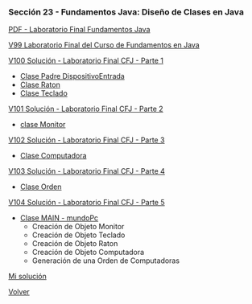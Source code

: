 ### Sección 23 - Fundamentos Java: Diseño de Clases en Java

[PDF - Laboratorio Final Fundamentos Java](Apuntes/CFJ-A-LaboratorioFinal.pdf)

[V99 Laboratorio Final del Curso de Fundamentos en Java](Apuntes/CFJ-A-LaboratorioFinal.pdf)

[V100 Solución - Laboratorio Final CFJ - Parte 1](V100_Solucion_Laboratorio_Final_CFJ_Parte_1/src/mx/com/gm/mundopc)
- [Clase Padre DispositivoEntrada](V100_Solucion_Laboratorio_Final_CFJ_Parte_1/src/mx/com/gm/mundopc/DispositivoEntrada.java)
- [Clase Raton](V100_Solucion_Laboratorio_Final_CFJ_Parte_1/src/mx/com/gm/mundopc/Raton.java)
- [Clase Teclado](V100_Solucion_Laboratorio_Final_CFJ_Parte_1/src/mx/com/gm/mundopc/Teclado.java)

[V101 Solución - Laboratorio Final CFJ - Parte 2](V101_Solucion_Laboratorio_Final_CFJ_Parte_2/src/mx/com/gm/mundopc)
- [clase Monitor](V101_Solucion_Laboratorio_Final_CFJ_Parte_2/src/mx/com/gm/mundopc/Monitor.java)

[V102 Solución - Laboratorio Final CFJ - Parte 3](V102_Solucion_Laboratorio_Final_CFJ_Parte_3/src/mx/com/gm/mundopc)
- [Clase Computadora](V102_Solucion_Laboratorio_Final_CFJ_Parte_3/src/mx/com/gm/mundopc/Computadora.java)

[V103 Solución - Laboratorio Final CFJ - Parte 4](V103_Solucion_Laboratorio_Final_CFJ_Parte_4/src/mx/com/gm/mundopc)
- [Clase Orden](V103_Solucion_Laboratorio_Final_CFJ_Parte_4/src/mx/com/gm/mundopc/Orden.java)

[V104 Solución - Laboratorio Final CFJ - Parte 5](V104_Solucion_Laboratorio_Final_CFJ_Parte_5/src)
- [Clase MAIN - mundoPc](V104_Solucion_Laboratorio_Final_CFJ_Parte_5/src/mundopc/MundoPc.java)
    * Creación de Objeto Monitor
    * Creación de Objeto Teclado
    * Creación de Objeto Raton
    * Creación de Objeto Computadora
    * Generación de una Orden de Computadoras

[Mi solución](z_Laboratorio_mi_solucion/src)

[Volver](../)